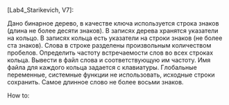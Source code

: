[Lab4_Starikevich, V7]:

Дано бинарное дерево, в качестве ключа используется строка
знаков (длина не более десяти знаков). В записях дерева хранятся
указатели на кольцо. В записях кольца есть указатели на строки знаков
(не более ста знаков). Слова в строке разделены произвольным
количеством пробелов. Определить частоту встречаемости слов во всех
строках кольца. Вывести в файл слова и соответствующую им частоту.
Имя файла для каждого кольца задается с клавиатуры. Глобальные
переменные, системные функции не использовать, исходные строки
сохранить. Самое длинное слово не более восьми знаков.

How to: